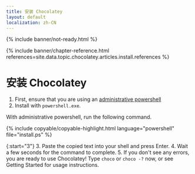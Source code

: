 ```yaml
---
title: 安装 Chocolatey
layout: default
localization: zh-CN
---
```


{% include banner/not-ready.html %}

{% include banner/chapter-reference.html 
  references=site.data.topic.chocolatey.articles.install.references
%}

# 安装 Chocolatey

1. First, ensure that you are using an [administrative powershell](https://www.howtogeek.com/194041/how-to-open-the-command-prompt-as-administrator-in-windows-8.1/)
2. Install with `powershell.exe`.

With administrative powershell, run the following command.

{% include copyable/copyable-highlight.html
  language="powershell"
  file="install.ps"
%}

{:start="3"}
3. Paste the copied text into your shell and press Enter.
4. Wait a few seconds for the command to complete.
5. If you don't see any errors, you are ready to use Chocolatey! Type `choco` or `choco -?` now, or see Getting Started for usage instructions.